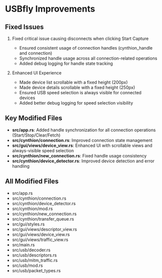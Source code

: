 # USBfly Improvements

## Fixed Issues

1. Fixed critical issue causing disconnects when clicking Start Capture
   - Ensured consistent usage of connection handles (cynthion_handle and connection)
   - Synchronized handle usage across all connection-related operations
   - Added debug logging for handle state tracking

2. Enhanced UI Experience
   - Made device list scrollable with a fixed height (200px)
   - Made device details scrollable with a fixed height (250px)
   - Ensured USB speed selection is always visible for connected devices
   - Added better debug logging for speed selection visibility

## Key Modified Files

- **src/app.rs**: Added handle synchronization for all connection operations (Start/Stop/Clear/Fetch)
- **src/cynthion/connection.rs**: Improved connection state management
- **src/gui/views/device_view.rs**: Enhanced UI with scrollable views and always-visible speed selection
- **src/cynthion/new_connection.rs**: Fixed handle usage consistency
- **src/cynthion/device_detector.rs**: Improved device detection and error handling

## All Modified Files

- src/app.rs
- src/cynthion/connection.rs
- src/cynthion/device_detector.rs
- src/cynthion/mod.rs
- src/cynthion/new_connection.rs
- src/cynthion/transfer_queue.rs
- src/gui/styles.rs
- src/gui/views/descriptor_view.rs
- src/gui/views/device_view.rs
- src/gui/views/traffic_view.rs
- src/main.rs
- src/usb/decoder.rs
- src/usb/descriptors.rs
- src/usb/mitm_traffic.rs
- src/usb/mod.rs
- src/usb/packet_types.rs
